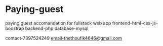# Paying-guest
paying guest accomandation for fullstack web app
frontend-html-css-js-boostrap
backend-php
database-mysql



contact-7397524249
email-thethoufik4646@gmail.com
